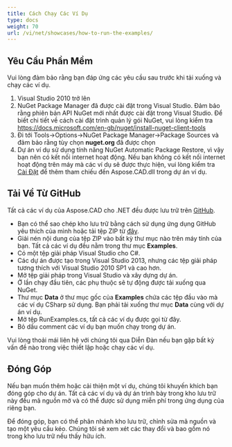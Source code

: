 ```yaml
---
title: Cách Chạy Các Ví Dụ
type: docs
weight: 70
url: /vi/net/showcases/how-to-run-the-examples/
---
```


## **Yêu Cầu Phần Mềm**

Vui lòng đảm bảo rằng bạn đáp ứng các yêu cầu sau trước khi tải xuống và chạy các ví dụ.

1. Visual Studio 2010 trở lên
1. NuGet Package Manager đã được cài đặt trong Visual Studio. Đảm bảo rằng phiên bản API NuGet mới nhất được cài đặt trong Visual Studio. Để biết chi tiết về cách cài đặt trình quản lý gói NuGet, vui lòng kiểm tra https://docs.microsoft.com/en-gb/nuget/install-nuget-client-tools
1. Đi tới Tools->Options->NuGet Package Manager->Package Sources và đảm bảo rằng tùy chọn **nuget.org** đã được chọn
1. Dự án ví dụ sử dụng tính năng NuGet Automatic Package Restore, vì vậy bạn nên có kết nối internet hoạt động. Nếu bạn không có kết nối internet hoạt động trên máy mà các ví dụ sẽ được thực hiện, vui lòng kiểm tra [Cài Đặt](/vi/cad/net/installation/) để thêm tham chiếu đến Aspose.CAD.dll trong dự án ví dụ.

## **Tải Về Từ GitHub**

Tất cả các ví dụ của Aspose.CAD cho .NET đều được lưu trữ trên [GitHub](https://github.com/aspose-cad/Aspose.CAD-for-.NET).

- Bạn có thể sao chép kho lưu trữ bằng cách sử dụng ứng dụng GitHub yêu thích của mình hoặc tải tệp ZIP từ [đây](https://github.com/aspose-cad/Aspose.CAD-for-.NET/archive/master.zip).
- Giải nén nội dung của tệp ZIP vào bất kỳ thư mục nào trên máy tính của bạn. Tất cả các ví dụ đều nằm trong thư mục **Examples**.
- Có một tệp giải pháp Visual Studio cho C#.
- Các dự án được tạo trong Visual Studio 2013, nhưng các tệp giải pháp tương thích với Visual Studio 2010 SP1 và cao hơn.
- Mở tệp giải pháp trong Visual Studio và xây dựng dự án.
- Ở lần chạy đầu tiên, các phụ thuộc sẽ tự động được tải xuống qua NuGet.
- Thư mục **Data** ở thư mục gốc của **Examples** chứa các tệp đầu vào mà các ví dụ CSharp sử dụng. Bạn phải tải xuống thư mục **Data** cùng với dự án ví dụ.
- Mở tệp RunExamples.cs, tất cả các ví dụ được gọi từ đây.
- Bỏ dấu comment các ví dụ bạn muốn chạy trong dự án.

Vui lòng thoải mái liên hệ với chúng tôi qua Diễn Đàn nếu bạn gặp bất kỳ vấn đề nào trong việc thiết lập hoặc chạy các ví dụ.

## **Đóng Góp**

Nếu bạn muốn thêm hoặc cải thiện một ví dụ, chúng tôi khuyến khích bạn đóng góp cho dự án. Tất cả các ví dụ và dự án trình bày trong kho lưu trữ này đều mã nguồn mở và có thể được sử dụng miễn phí trong ứng dụng của riêng bạn.

Để đóng góp, bạn có thể phân nhánh kho lưu trữ, chỉnh sửa mã nguồn và tạo một yêu cầu kéo. Chúng tôi sẽ xem xét các thay đổi và bao gồm nó trong kho lưu trữ nếu thấy hữu ích.
